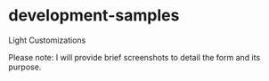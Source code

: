 ﻿# development-samples
Light Customizations

Please note: I will provide brief screenshots to detail the form and its purpose.